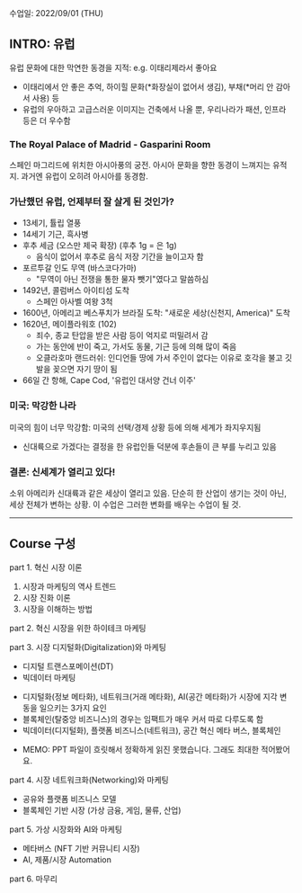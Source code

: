 수업일: 2022/09/01 (THU)

## INTRO: 유럽

유럽 문화에 대한 막연한 동경을 지적: e.g. 이태리제라서 좋아요
- 이태리에서 안 좋은 추억, 하이힐 문화(*화장실이 없어서 생김), 부채(*머리 안 감아서 사용) 등
- 유럽의 우아하고 고급스러운 이미지는 건축에서 나올 뿐, 우리나라가 패션, 인프라 등은 더 우수함

### The Royal Palace of Madrid - Gasparini Room

스페인 마그리드에 위치한 아시아풍의 궁전.
아시아 문화을 향한 동경이 느껴지는 유적지.
과거엔 유럽이 오히려 아시아를 동경함.

### 가난했던 유럽, 언제부터 잘 살게 된 것인가?

- 13세기, 튤립 열풍
- 14세기 기근, 흑사병
- 후추 세금 (오스만 제국 확장) (후추 1g = 은 1g)
    - 음식이 없어서 후추로 음식 저장 기간을 늘이고자 함
- 포르투갈 인도 무역 (바스코다가마)
    - "무역이 아닌 전쟁을 통한 물자 뺏기"였다고 말씀하심
- 1492년, 콜럼버스 아이티섬 도착
    - 스페인 아사벨 여왕 3척
- 1600년, 아메리고 베스푸치가 브라질 도착: "새로운 세상(신천지, America)" 도착
- 1620년, 메이플라워호 (102)
    - 죄수, 종교 탄압을 받은 사람 등이 억지로 떠밀려서 감
    - 가는 동안에 반이 죽고, 가서도 동물, 기근 등에 의해 많이 죽음
    - 오클라호마 랜드러쉬: 인디언들 땅에 가서 주인이 없다는 이유로 호각을 불고 깃발을 꽂으면 자기 땅이 됨
- 66일 간 항해, Cape Cod, '유럽인 대서양 건너 이주'

### 미국: 막강한 나라

미국의 힘이 너무 막강함: 미국의 선택/경제 상황 등에 의해 세계가 좌지우지됨
- 신대륙으로 가겠다는 결정을 한 유럽인들 덕분에 후손들이 큰 부를 누리고 있음

### 결론: 신세계가 열리고 있다!

소위 아메리카 신대륙과 같은 세상이 열리고 있음.
단순히 한 산업이 생기는 것이 아닌, 세상 전체가 변하는 상황.
이 수업은 그러한 변화를 배우는 수업이 될 것.

---

## Course 구성

part 1. 혁신 시장 이론
1) 시장과 마케팅의 역사 트렌드
2) 시장 진화 이론
3) 시장을 이해하는 방법

part 2. 혁신 시장을 위한 하이테크 마케팅

part 3. 시장 디지털화(Digitalization)와 마케팅
- 디지털 트랜스포메이션(DT)
- 빅데이터 마케팅

* 디지털화(정보 메타화), 네트워크(거래 메타화), AI(공간 메타화)가 시장에 지각 변동을 일으키는 3가지 요인
* 블록체인(탈중앙 비즈니스)의 경우는 임팩트가 매우 커서 따로 다루도록 함
* 빅데이터(디지털화), 플랫폼 비즈니스(네트워크), 공간 혁신 메타 버스, 블록체인
- MEMO: PPT 파일이 흐릿해서 정확하게 읽진 못했습니다. 그래도 최대한 적어봤어요.

part 4. 시장 네트워크화(Networking)와 마케팅
- 공유와 플랫폼 비즈니스 모델
- 블록체인 기반 시장 (가상 금융, 게임, 물류, 산업)

part 5. 가상 시장화와 AI와 마케팅
- 메타버스 (NFT 기반 커뮤니티 시장)
- AI, 제품/시장 Automation

part 6. 마무리